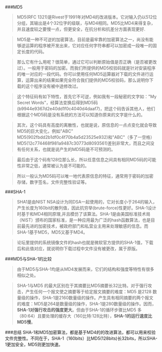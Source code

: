 ###MD5
>MD5(RFC 1321)是Rivest于1991年对MD4的改进版本。它对输入仍以512位分组，其输出是4个32位字的级联，与MD4相同。MD5比MD4来得复杂，并且速度较之要慢一点，但更安全，在抗分析和抗差分方面表现更好.

>MD5是一种不可逆的加密算法，目前是最牢靠的加密算法之一，尚没有能够逆运算的程序被开发出来，它对应任何字符串都可以加密成一段唯一的固定长度的代码。

>那么它有什么用呢？很简单，通过它可以判断原始值是否正确（是否被更改过）。一般用于密码的加密。而我们所提供的MD5校验码就是针对安装程序的唯一对应的一段代码。你可以使用任何MD5运算器对下载的文件进行运算，运算出来的结果如果完全符合我们提供的MD5校验码，那么说明你下载的这个程序没有被中途修改过。

>这个特征码有如下特性，首先它不可逆，例如我有一段秘密的文字如："My Secret Words"，经算法变换后得到MD5码(b9944e9367d2e40dd1f0c4040d4daaf7)，把这个码告诉其他人，他们根据这个MD5码是没有系统的方法可以知道你原来的文字是什么的。

>其次，这个码具有高度的离散性，也就是说，原信息的一点点变化就会导致MD5的巨大变化，例如"ABC" MD5(902fbdd2b1df0c4f70b4a5d23525e932)和"ABC"（多了一空格）MD5(12c774468f981a9487c30773d8093561)差别非常大，而且之间没有任何关系，也就是说产生的MD5码是不可预测的。

>最后由于这个码有128位那么长，所以任意信息之间具有相同MD5码的可能性非常之低，通常被认为是不可能的。

>所以一般认为MD5码可以唯一地代表原信息的特征，通常用于密码的加密存储，数字签名，文件完整性验证等。

###SHA-1
>SHA1是由NIST NSA设计为同DSA一起使用的，它对长度小于264的输入，产生长度为160bit的散列值，因此抗穷举(brute-force)性更好。SHA-1设计时基于和MD4相同原理,并且模仿了该算法。SHA-1是由美国标准技术局（NIST）颁布的国家标准，是一种应用最为广泛的hash函数算法，也是目前最先进的加密技术，被政府部门和私营业主用来处理敏感的信息。而SHA-1基于MD5，MD5又基于MD4。

>论坛里提供的系统镜像文件的hash也就是微软官方提供的SHA-1值，下载后和此值对应，就说明你下载过程中文件没有被更改，属于原版。

###MD5与SHA-1的比较
>由于MD5与SHA-1均是从MD4发展而来，它们的结构和强度等特性有很多相似之处。

>SHA-1与MD5 的最大区别在于其摘要比MD5摘要长32比特。对于强行攻击，产生任何一个报文使之摘要等于给定报文摘要的难度：MD5 是2128 数量级的操作，SHA-1是2160数量级的操作。产生具有相同摘要的两个报文的难度：MD5是264是数量级的操作，SHA-1是280数量级的操作。因而，**SHA-1对强行攻击的强度更大**。但由于SHA-1的循环步骤比MD5 多（80:64）且要处理的缓存大（160比特:128比特），**SHA-1的运行速度比MD5慢**。 

###总结
SHA-1和MD5加密算法，都是基于MD4的的改进算法，都可以用来校验文件完整性。不同在于，SHA-1（160bits）比MD5(128bits)长32bits，所以SHA-1更加安全，MD5则更加快速。